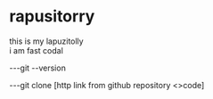 # rapusitorry
this is my lapuzitolly
<br>
i am fast codal





---git --version

---git clone [http link from github repository <>code]




